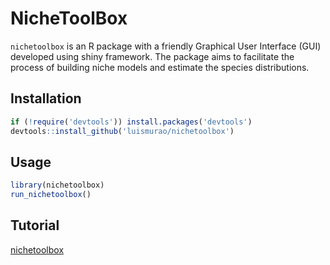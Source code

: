 # NicheToolBox

`nichetoolbox` is an R package with a friendly Graphical User Interface (GUI) developed using shiny framework. The package aims to facilitate the process of building niche models and estimate the species distributions. 

## Installation
```r
if (!require('devtools')) install.packages('devtools')
devtools::install_github('luismurao/nichetoolbox')
```
## Usage 

```r
library(nichetoolbox)
run_nichetoolbox()
```

## Tutorial
[nichetoolbox](https://luismurao.github.io/ntb_tutorial.html)
